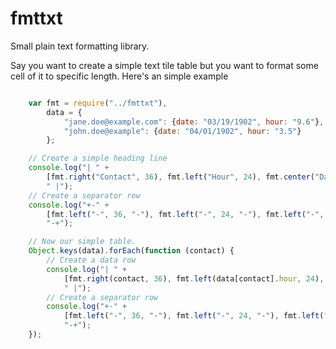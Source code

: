 fmttxt
======

Small plain text formatting library.

Say you want to create a simple text tile table but you want to format
some cell of it to specific length. Here's an simple example

```JavaScript

    var fmt = require("../fmttxt"),
        data = {
            "jane.doe@example.com": {date: "03/19/1902", hour: "9.6"},
            "john.doe@example": {date: "04/01/1902", hour: "3.5"}
        };

    // Create a simple heading line
    console.log("| " + 
        [fmt.right("Contact", 36), fmt.left("Hour", 24), fmt.center("Date", 24)].join(" | ") +
        " |");
    // Create a separator row
    console.log("+-" +
        [fmt.left("-", 36, "-"), fmt.left("-", 24, "-"), fmt.left("-", 24, "-")].join("-+-") +
        "-+");

    // Now our simple table.
    Object.keys(data).forEach(function (contact) {
        // Create a data row
        console.log("| " +
            [fmt.right(contact, 36), fmt.left(data[contact].hour, 24), fmt.center(data[contact].date, 24)].join(" | ") +
            " |");
        // Create a separator row
        console.log("+-" +
            [fmt.left("-", 36, "-"), fmt.left("-", 24, "-"), fmt.left("-", 24, "-")].join("-+-") +
            "-+");
    });
```
